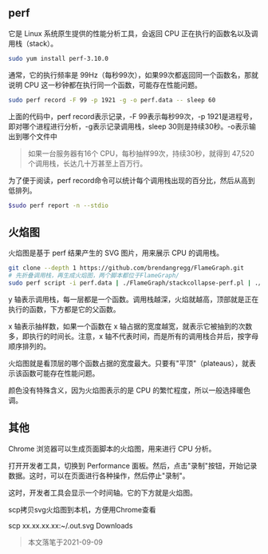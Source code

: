 ## perf

它是 Linux 系统原生提供的性能分析工具，会返回 CPU 正在执行的函数名以及调用栈（stack）。

```bash
sudo yum install perf-3.10.0
```

通常，它的执行频率是 99Hz（每秒99次），如果99次都返回同一个函数名，那就说明 CPU 这一秒钟都在执行同一个函数，可能存在性能问题。

```bash
sudo perf record -F 99 -p 1921 -g -o perf.data -- sleep 60
```

上面的代码中，perf record表示记录，-F 99表示每秒99次，-p 1921是进程号，即对哪个进程进行分析，-g表示记录调用栈，sleep 30则是持续30秒。-o表示输出到哪个文件中

> 如果一台服务器有16个 CPU，每秒抽样99次，持续30秒，就得到 47,520 个调用栈，长达几十万甚至上百万行。

为了便于阅读，perf record命令可以统计每个调用栈出现的百分比，然后从高到低排列。

```bash
$sudo perf report -n --stdio
```

## 火焰图

火焰图是基于 perf 结果产生的 SVG 图片，用来展示 CPU 的调用栈。

```bash
git clone --depth 1 https://github.com/brendangregg/FlameGraph.git
# 先折叠调用栈，再生成火焰图，两个脚本都位于FlameGraph/
sudo perf script -i perf.data | ./FlameGraph/stackcollapse-perf.pl | ./FlameGraph/flamegraph.pl > out.svg
```

y 轴表示调用栈，每一层都是一个函数。调用栈越深，火焰就越高，顶部就是正在执行的函数，下方都是它的父函数。

x 轴表示抽样数，如果一个函数在 x 轴占据的宽度越宽，就表示它被抽到的次数多，即执行的时间长。注意，x 轴不代表时间，而是所有的调用栈合并后，按字母顺序排列的。

火焰图就是看顶层的哪个函数占据的宽度最大。只要有"平顶"（plateaus），就表示该函数可能存在性能问题。

颜色没有特殊含义，因为火焰图表示的是 CPU 的繁忙程度，所以一般选择暖色调。

## 其他

Chrome 浏览器可以生成页面脚本的火焰图，用来进行 CPU 分析。

打开开发者工具，切换到 Performance 面板。然后，点击"录制"按钮，开始记录数据。这时，可以在页面进行各种操作，然后停止"录制"。

这时，开发者工具会显示一个时间轴。它的下方就是火焰图。

scp拷贝svg火焰图到本机，方便用Chrome查看

scp xx.xx.xx.xx:~/.out.svg Downloads

> 本文落笔于2021-09-09